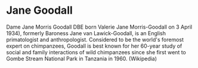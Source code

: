 # Jane Goodall

Dame Jane Morris Goodall DBE born Valerie Jane Morris-Goodall on 3 April 1934), formerly Baroness Jane van Lawick-Goodall, is an English primatologist and anthropologist. Considered to be the world's foremost expert on chimpanzees, Goodall is best known for her 60-year study of social and family interactions of wild chimpanzees since she first went to Gombe Stream National Park in Tanzania in 1960. (Wikipedia)